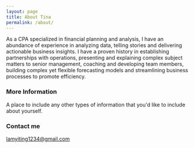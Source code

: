 ```yaml
---
layout: page
title: About Tina
permalink: /about/
---
```


As a CPA specialized in financial planning and analysis, I have an abundance of experience in analyzing data, telling stories and delivering actionable business insights. I have a proven history in establishing partnerships with operations, presenting and explaining complex subject matters to senior management, coaching and developing team members, building complex yet flexible forecasting models and streamlining business processes to promote efficiency.

### More Information

A place to include any other types of information that you'd like to include about yourself.

### Contact me

[lamyiting1234@gmail.com](mailto:lamyiting1234@gmail.com)